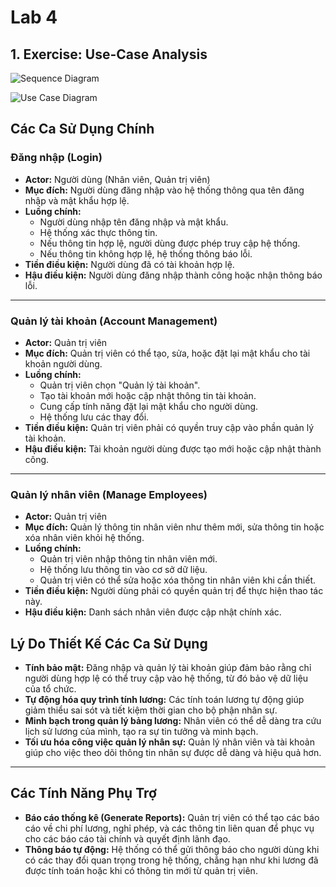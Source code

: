 # Lab 4

## 1. Exercise: Use-Case Analysis

![Sequence Diagram](https://www.planttext.com/api/plantuml/png/X50x3e904Etd51CgBRY0XK4BAZlZ0IRincpO3zaP89pDmYDv1HU2G8o9tRmtxpEPr-DPi52KrbdWslY68ZcaIaAyoc0rifYg1X0Z2Lp2tNZCyKniAYnjw04cBMOdF-2DTSoG61COPqXfoMuQyeBPP2v3T9DaGG2p6lFZoXvGUqbScnQUd4Ro2XjYxaDKk_tOQZeIlLGjpg-OZgnHe_1lqdhH9Yk5pGq7Z9fRAw3q3yk6_5m4XVPg_2ky0G00__y30000)

![Use Case Diagram](https://www.planttext.com/api/plantuml/png/T8z12i9034NtEKNeIXTUm8LK144GN8W729qWeMscpAGjFPiBZ-GLd2bIGN0JyfFtVyZhyIoZKR2-RI3MeXq5Qf4gy-5gKyCOJQeQmCIIEFkxADuYuu5IEQbnIAnunSl0OH0U0MOp5dkTCXaAf8X9v1vIVCgJZjImcDEEFhGpiYY03usRtNUwHSxNi4yBfPQHr657COu-kDKQ5l37DL0ZZep_6g5aTVbzU0C00F__0m00)

## Các Ca Sử Dụng Chính

### **Đăng nhập (Login)**
- **Actor:** Người dùng (Nhân viên, Quản trị viên)
- **Mục đích:** Người dùng đăng nhập vào hệ thống thông qua tên đăng nhập và mật khẩu hợp lệ.
- **Luồng chính:**
  + Người dùng nhập tên đăng nhập và mật khẩu.
  + Hệ thống xác thực thông tin.
  + Nếu thông tin hợp lệ, người dùng được phép truy cập hệ thống.
  + Nếu thông tin không hợp lệ, hệ thống thông báo lỗi.
- **Tiền điều kiện:** Người dùng đã có tài khoản hợp lệ.
- **Hậu điều kiện:** Người dùng đăng nhập thành công hoặc nhận thông báo lỗi.

---
### **Quản lý tài khoản (Account Management)**
- **Actor:** Quản trị viên
- **Mục đích:** Quản trị viên có thể tạo, sửa, hoặc đặt lại mật khẩu cho tài khoản người dùng.
- **Luồng chính:**
  + Quản trị viên chọn "Quản lý tài khoản".
  + Tạo tài khoản mới hoặc cập nhật thông tin tài khoản.
  + Cung cấp tính năng đặt lại mật khẩu cho người dùng.
  + Hệ thống lưu các thay đổi.
- **Tiền điều kiện:** Quản trị viên phải có quyền truy cập vào phần quản lý tài khoản.
- **Hậu điều kiện:** Tài khoản người dùng được tạo mới hoặc cập nhật thành công.

---

### **Quản lý nhân viên (Manage Employees)**
- **Actor:** Quản trị viên
- **Mục đích:** Quản lý thông tin nhân viên như thêm mới, sửa thông tin hoặc xóa nhân viên khỏi hệ thống.
- **Luồng chính:**
  + Quản trị viên nhập thông tin nhân viên mới.
  + Hệ thống lưu thông tin vào cơ sở dữ liệu.
  + Quản trị viên có thể sửa hoặc xóa thông tin nhân viên khi cần thiết.
- **Tiền điều kiện:** Người dùng phải có quyền quản trị để thực hiện thao tác này.
- **Hậu điều kiện:** Danh sách nhân viên được cập nhật chính xác.

## Lý Do Thiết Kế Các Ca Sử Dụng

- **Tính bảo mật:** Đăng nhập và quản lý tài khoản giúp đảm bảo rằng chỉ người dùng hợp lệ có thể truy cập vào hệ thống, từ đó bảo vệ dữ liệu của tổ chức.
- **Tự động hóa quy trình tính lương:** Các tính toán lương tự động giúp giảm thiểu sai sót và tiết kiệm thời gian cho bộ phận nhân sự.
- **Minh bạch trong quản lý bảng lương:** Nhân viên có thể dễ dàng tra cứu lịch sử lương của mình, tạo ra sự tin tưởng và minh bạch.
- **Tối ưu hóa công việc quản lý nhân sự:** Quản lý nhân viên và tài khoản giúp cho việc theo dõi thông tin nhân sự được dễ dàng và hiệu quả hơn.

---

## Các Tính Năng Phụ Trợ

- **Báo cáo thống kê (Generate Reports):** Quản trị viên có thể tạo các báo cáo về chi phí lương, nghỉ phép, và các thông tin liên quan để phục vụ cho các báo cáo tài chính và quyết định lãnh đạo.
- **Thông báo tự động:** Hệ thống có thể gửi thông báo cho người dùng khi có các thay đổi quan trọng trong hệ thống, chẳng hạn như khi lương đã được tính toán hoặc khi có thông tin mới từ quản trị viên.



